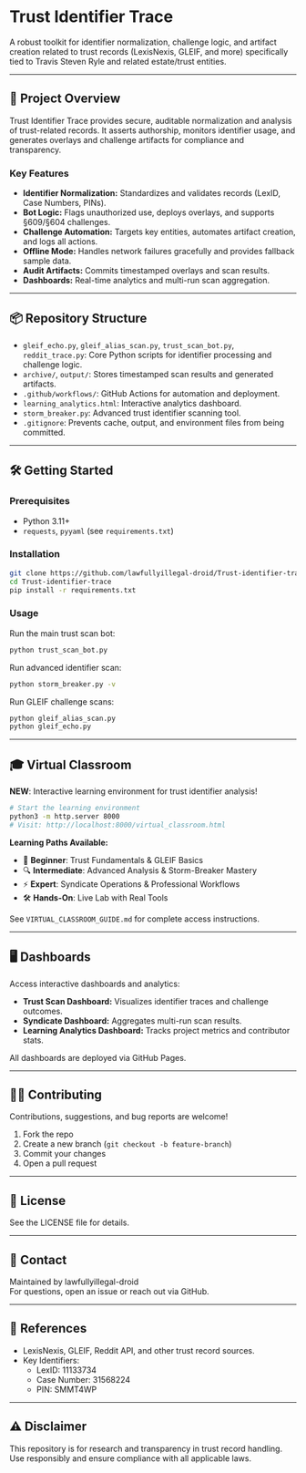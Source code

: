 # Trust Identifier Trace

A robust toolkit for identifier normalization, challenge logic, and artifact creation related to trust records (LexisNexis, GLEIF, and more) specifically tied to Travis Steven Ryle and related estate/trust entities.

---

## 🚀 Project Overview

Trust Identifier Trace provides secure, auditable normalization and analysis of trust-related records. It asserts authorship, monitors identifier usage, and generates overlays and challenge artifacts for compliance and transparency.

### Key Features

- **Identifier Normalization:** Standardizes and validates records (LexID, Case Numbers, PINs).
- **Bot Logic:** Flags unauthorized use, deploys overlays, and supports §609/§604 challenges.
- **Challenge Automation:** Targets key entities, automates artifact creation, and logs all actions.
- **Offline Mode:** Handles network failures gracefully and provides fallback sample data.
- **Audit Artifacts:** Commits timestamped overlays and scan results.
- **Dashboards:** Real-time analytics and multi-run scan aggregation.

---

## 📦 Repository Structure

- `gleif_echo.py`, `gleif_alias_scan.py`, `trust_scan_bot.py`, `reddit_trace.py`: Core Python scripts for identifier processing and challenge logic.
- `archive/`, `output/`: Stores timestamped scan results and generated artifacts.
- `.github/workflows/`: GitHub Actions for automation and deployment.
- `learning_analytics.html`: Interactive analytics dashboard.
- `storm_breaker.py`: Advanced trust identifier scanning tool.
- `.gitignore`: Prevents cache, output, and environment files from being committed.

---

## 🛠️ Getting Started

### Prerequisites

- Python 3.11+
- `requests`, `pyyaml` (see `requirements.txt`)

### Installation

```bash
git clone https://github.com/lawfullyillegal-droid/Trust-identifier-trace.git
cd Trust-identifier-trace
pip install -r requirements.txt
```

### Usage

Run the main trust scan bot:

```bash
python trust_scan_bot.py
```

Run advanced identifier scan:

```bash
python storm_breaker.py -v
```

Run GLEIF challenge scans:

```bash
python gleif_alias_scan.py
python gleif_echo.py
```

---

## 🎓 Virtual Classroom

**NEW**: Interactive learning environment for trust identifier analysis!

```bash
# Start the learning environment
python3 -m http.server 8000
# Visit: http://localhost:8000/virtual_classroom.html
```

**Learning Paths Available:**
- 🚀 **Beginner**: Trust Fundamentals & GLEIF Basics
- 🔍 **Intermediate**: Advanced Analysis & Storm-Breaker Mastery  
- ⚡ **Expert**: Syndicate Operations & Professional Workflows
- 🛠️ **Hands-On**: Live Lab with Real Tools

See `VIRTUAL_CLASSROOM_GUIDE.md` for complete access instructions.

---

## 🖥️ Dashboards

Access interactive dashboards and analytics:

- **Trust Scan Dashboard:** Visualizes identifier traces and challenge outcomes.
- **Syndicate Dashboard:** Aggregates multi-run scan results.
- **Learning Analytics Dashboard:** Tracks project metrics and contributor stats.

All dashboards are deployed via GitHub Pages.

---

## 🧑‍💻 Contributing

Contributions, suggestions, and bug reports are welcome!

1. Fork the repo
2. Create a new branch (`git checkout -b feature-branch`)
3. Commit your changes
4. Open a pull request

---

## 📄 License

See the LICENSE file for details.

---

## 🙋 Contact

Maintained by lawfullyillegal-droid  
For questions, open an issue or reach out via GitHub.

---

## 📝 References

- LexisNexis, GLEIF, Reddit API, and other trust record sources.
- Key Identifiers:  
  - LexID: 11133734  
  - Case Number: 31568224  
  - PIN: SMMT4WP

---

## ⚠️ Disclaimer

This repository is for research and transparency in trust record handling. Use responsibly and ensure compliance with all applicable laws.
